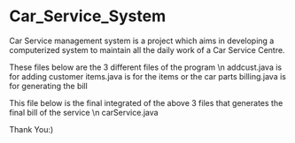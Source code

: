 # Car_Service_System
Car Service management system is a project which aims in developing a computerized system to maintain all the daily work of a Car Service Centre.


These files below are the 3 different files of the program \n
addcust.java is for adding customer
items.java is for the items or the car parts
billing.java is for generating the bill

This file below is the final integrated of the above 3 files that generates the final bill of the service \n
carService.java


Thank You:)

